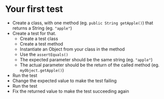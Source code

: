 # Your first test
- Create a class, with one method (eg. `public String getApple()`) that returns a String (eg. `"apple"`)
- Create a test for that.
    - Create a test class
    - Create a test method
    - Instantiate an Object from your class in the method
    - Use the `assertEquals()`
    - The expected parameter should be the same string (eg. `"apple"`)
    - The actual parameter should be the return of the called method (eg. `myObject.getApple()`)
- Run the test
- Change the expected value to make the test failing
- Run the test
- Fix the returned value to make the test succeeding again
